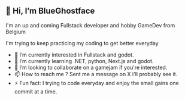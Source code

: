 <h2>👋 Hi, I’m BlueGhostface</h2>
I'm an up and coming Fullstack developer and hobby GameDev from Belgium

I'm trying to keep practicing my coding to get better everyday

- 👀 I’m currently interested in Fullstack and godot.
- 🌱 I’m currently learning .NET, python, Next.js and godot.
- 💞️ I’m looking to collaborate on a gamejam if you're interested.
- 📫 How to reach me ? Sent me a message on X i'll probably see it.
- ⚡ Fun fact: I trying to code everyday and enjoy the small gains one commit at a time.

<!---
BlueGhostface/BlueGhostface is a ✨ special ✨ repository because its `README.md` (this file) appears on your GitHub profile.
You can click the Preview link to take a look at your changes.
--->
